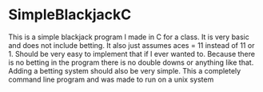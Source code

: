 # SimpleBlackjackC
This is a simple blackjack program I made in C for a class. 
It is very basic and does not include betting. It also just assumes aces = 11 instead of 11 or 1. Should be very easy to implement that if I ever wanted to. 
Because there is no betting in the program there is no double downs or anything like that. Adding a betting system should also be very simple.
This a completely command line program and was made to run on a unix system
